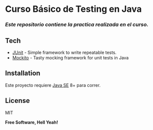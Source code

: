 # Curso Básico de Testing en Java

### _Este repositorio contiene la practica realizada en el curso._

## Tech

- [JUnit] - Simple framework to write repeatable tests.
- [Mockito] - Tasty mocking framework for unit tests in Java

## Installation

Este proyecto requiere [Java SE](https://www.oracle.com/java/technologies/javase/javase8-archive-downloads.html) 8+ para correr.

## License

MIT

**Free Software, Hell Yeah!**

[//]: # "These are reference links used in the body of this note and get stripped out when the markdown processor does its job. There is no need to format nicely because it shouldn't be seen. Thanks SO - http://stackoverflow.com/questions/4823468/store-comments-in-markdown-syntax"
[JUnit]: https://junit.org/junit4/
[Mockito]: https://site.mockito.org/
